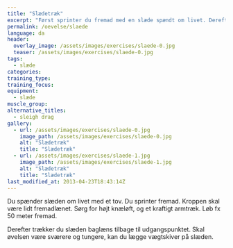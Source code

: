 ```yaml
---
title: "Slædetræk"
excerpt: "Først sprinter du fremad med en slæde spændt om livet. Derefter trækker du den baglæns tilbage til udgangspunktet."
permalink: /oevelse/slaede
language: da
header:
  overlay_image: /assets/images/exercises/slaede-0.jpg
  teaser: /assets/images/exercises/slaede-0.jpg
tags:
  - slæde
categories:
training_type: 
training_focus: 
equipment:
  - slæde
muscle_group:
alternative_titles:
  - sleigh drag
gallery:
  - url: /assets/images/exercises/slaede-0.jpg
    image_path: /assets/images/exercises/slaede-0.jpg
    alt: "Slædetræk"
    title: "Slædetræk"
  - url: /assets/images/exercises/slaede-1.jpg
    image_path: /assets/images/exercises/slaede-1.jpg
    alt: "Slædetræk"
    title: "Slædetræk"
last_modified_at: 2013-04-23T18:43:14Z
---
```


Du spænder slæden om livet med et tov. Du sprinter fremad. Kroppen skal være lidt fremadlænet. Sørg for højt knæløft, og et kraftigt armtræk. Løb fx 50 meter fremad.

Derefter trækker du slæden baglæns tilbage til udgangspunktet. Skal øvelsen være sværere og tungere, kan du lægge vægtskiver på slæden.

